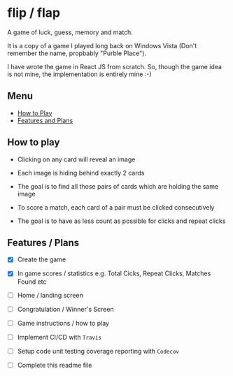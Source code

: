 

# flip / flap
A game of luck, guess, memory and match. 

It is a copy of a game I played long back on Windows Vista (Don't remember the name, propbably "Purble Place"). 

I have wrote the game in React JS from scratch. So, though the game idea is not mine, the implementation is entirely mine :-)



## Menu

- [How to Play](https://github.com/codotronix/flip-flap#how-to-play)
- [Features and Plans](https://github.com/codotronix/flip-flap#features--plans)



## How to play

- Clicking on any card will reveal an image

- Each image is hiding behind exactly 2 cards

- The goal is to find all those pairs of cards which are holding the same image

- To score a match, each card of a pair must be clicked consecutively

- The goal is to have as less count as possible for clicks and repeat clicks


## Features / Plans

- [x] Create the game

- [x] In game scores / statistics e.g. Total Cicks, Repeat Clicks, Matches Found etc

- [ ] Home / landing screen

- [ ] Congratulation / Winner's Screen

- [ ] Game instructions / how to play

- [ ] Implement CI/CD with `Travis`

- [ ] Setup code unit testing coverage reporting with `Codecov` 

- [ ] Complete this readme file
